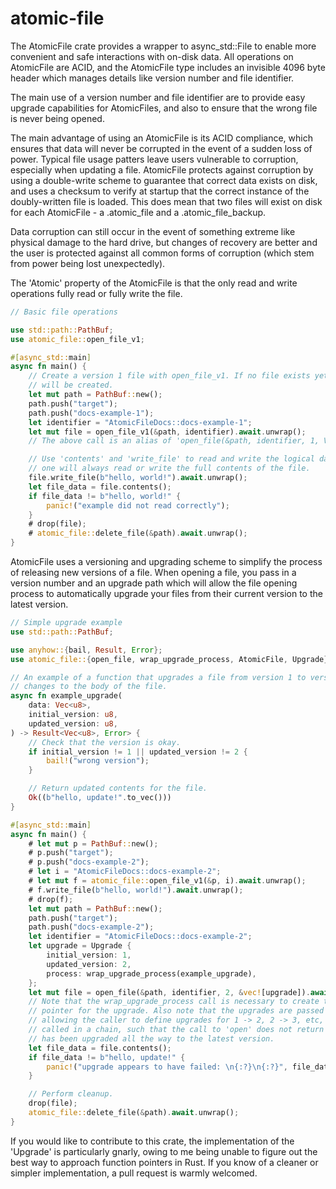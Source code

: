 # atomic-file

The AtomicFile crate provides a wrapper to async\_std::File to enable more convenient and safe
interactions with on-disk data. All operations on AtomicFile are ACID, and the AtomicFile type
includes an invisible 4096 byte header which manages details like version number and file
identifier.

The main use of a version number and file identifier are to provide easy upgrade capabilities
for AtomicFiles, and also to ensure that the wrong file is never being opened.

The main advantage of using an AtomicFile is its ACID compliance, which ensures that data will
never be corrupted in the event of a sudden loss of power. Typical file usage patters leave
users vulnerable to corruption, especially when updating a file. AtomicFile protects against
corruption by using a double-write scheme to guarantee that correct data exists on disk, and
uses a checksum to verify at startup that the correct instance of the doubly-written file is
loaded. This does mean that two files will exist on disk for each AtomicFile - a .atomic\_file
and a .atomic\_file\_backup.

Data corruption can still occur in the event of something extreme like physical damage to the
hard drive, but changes of recovery are better and the user is protected against all common
forms of corruption (which stem from power being lost unexpectedly).

The 'Atomic' property of the AtomicFile is that the only read and write operations fully read
or fully write the file.
```rs
// Basic file operations

use std::path::PathBuf;
use atomic_file::open_file_v1;

#[async_std::main]
async fn main() {
    // Create a version 1 file with open_file_v1. If no file exists yet, a new blank file
    // will be created.
    let mut path = PathBuf::new();
    path.push("target");
    path.push("docs-example-1");
    let identifier = "AtomicFileDocs::docs-example-1";
    let mut file = open_file_v1(&path, identifier).await.unwrap();
    // The above call is an alias of 'open_file(&path, identifier, 1, Vec::new())'

    // Use 'contents' and 'write_file' to read and write the logical data of the file. Each
    // one will always read or write the full contents of the file.
    file.write_file(b"hello, world!").await.unwrap();
    let file_data = file.contents();
    if file_data != b"hello, world!" {
        panic!("example did not read correctly");
    }
    # drop(file);
    # atomic_file::delete_file(&path).await.unwrap();
}
```
AtomicFile uses a versioning and upgrading scheme to simplify the process of releasing new
versions of a file. When opening a file, you pass in a version number and an upgrade path which
will allow the file opening process to automatically upgrade your files from their current
version to the latest version.
```rs
// Simple upgrade example
use std::path::PathBuf;

use anyhow::{bail, Result, Error};
use atomic_file::{open_file, wrap_upgrade_process, AtomicFile, Upgrade};

// An example of a function that upgrades a file from version 1 to version 2, while making
// changes to the body of the file.
async fn example_upgrade(
    data: Vec<u8>,
    initial_version: u8,
    updated_version: u8,
) -> Result<Vec<u8>, Error> {
    // Check that the version is okay.
    if initial_version != 1 || updated_version != 2 {
        bail!("wrong version");
    }

    // Return updated contents for the file.
    Ok((b"hello, update!".to_vec()))
}

#[async_std::main]
async fn main() {
    # let mut p = PathBuf::new();
    # p.push("target");
    # p.push("docs-example-2");
    # let i = "AtomicFileDocs::docs-example-2";
    # let mut f = atomic_file::open_file_v1(&p, i).await.unwrap();
    # f.write_file(b"hello, world!").await.unwrap();
    # drop(f);
    let mut path = PathBuf::new();
    path.push("target");
    path.push("docs-example-2");
    let identifier = "AtomicFileDocs::docs-example-2";
    let upgrade = Upgrade {
        initial_version: 1,
        updated_version: 2,
        process: wrap_upgrade_process(example_upgrade),
    };
    let mut file = open_file(&path, identifier, 2, &vec![upgrade]).await.unwrap();
    // Note that the wrap_upgrade_process call is necessary to create the correct function
    // pointer for the upgrade. Also note that the upgrades are passed in as a vector,
    // allowing the caller to define upgrades for 1 -> 2, 2 -> 3, etc, which will all be
    // called in a chain, such that the call to 'open' does not return until the file
    // has been upgraded all the way to the latest version.
    let file_data = file.contents();
    if file_data != b"hello, update!" {
        panic!("upgrade appears to have failed: \n{:?}\n{:?}", file_data, b"hello, update!");
    }

    // Perform cleanup.
    drop(file);
    atomic_file::delete_file(&path).await.unwrap();
}
```

If you would like to contribute to this crate, the implementation of the 'Upgrade' is
particularly gnarly, owing to me being unable to figure out the best way to approach function
pointers in Rust. If you know of a cleaner or simpler implementation, a pull request is warmly
welcomed.
